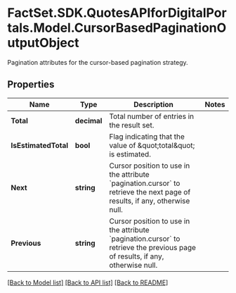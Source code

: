 # FactSet.SDK.QuotesAPIforDigitalPortals.Model.CursorBasedPaginationOutputObject
Pagination attributes for the cursor-based pagination strategy.

## Properties

Name | Type | Description | Notes
------------ | ------------- | ------------- | -------------
**Total** | **decimal** | Total number of entries in the result set. | 
**IsEstimatedTotal** | **bool** | Flag indicating that the value of \&quot;total\&quot; is estimated. | 
**Next** | **string** | Cursor position to use in the attribute &#x60;pagination.cursor&#x60; to retrieve the next page of results, if any, otherwise null. | 
**Previous** | **string** | Cursor position to use in the attribute &#x60;pagination.cursor&#x60; to retrieve the previous page of results, if any, otherwise null. | 

[[Back to Model list]](../README.md#documentation-for-models) [[Back to API list]](../README.md#documentation-for-api-endpoints) [[Back to README]](../README.md)

